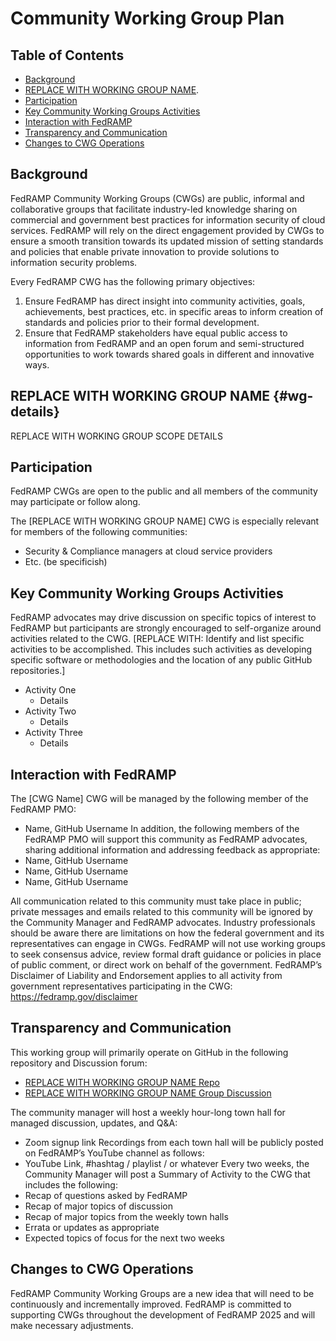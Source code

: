 # Community Working Group Plan

## Table of Contents 
- [Background](#background)
- [REPLACE WITH WORKING GROUP NAME](#wg-details).  
- [Participation](#participation)
- [Key Community Working Groups Activities](#key-community-working-groups-activities)
- [Interaction with FedRAMP](#interaction-with-fedramp)
- [Transparency and Communication](#transparency-and-communication)
- [Changes to CWG Operations](#changes-to-cwg-operations)

## Background

FedRAMP Community Working Groups (CWGs) are public, informal and collaborative groups that facilitate industry-led knowledge sharing on commercial and government best practices for information security of cloud services. FedRAMP will rely on the direct engagement provided by CWGs to ensure a smooth transition towards its updated mission of setting standards and policies that enable private innovation to provide solutions to information security problems.

Every FedRAMP CWG has the following primary objectives:

1. Ensure FedRAMP has direct insight into community activities, goals, achievements, best practices, etc. in specific areas to inform creation of standards and policies prior to their formal development.
1. Ensure that FedRAMP stakeholders have equal public access to information from FedRAMP and an open forum and semi-structured opportunities to work towards shared goals in different and innovative ways.

## REPLACE WITH WORKING GROUP NAME {#wg-details}

REPLACE WITH WORKING GROUP SCOPE DETAILS

## Participation

FedRAMP CWGs are open to the public and all members of the community may participate or follow along. 

The [REPLACE WITH WORKING GROUP NAME] CWG is especially relevant for members of the following communities:

- Security & Compliance managers at cloud service providers
- Etc. (be specificish)

## Key Community Working Groups Activities
FedRAMP advocates may drive discussion on specific topics of interest to FedRAMP but participants are strongly encouraged to self-organize around activities related to the CWG. 
[REPLACE WITH: Identify and list specific activities to be accomplished. This includes such activities as developing specific software or methodologies and the location of any public GitHub repositories.]
- Activity One
  - Details
- Activity Two
  - Details
- Activity Three
  - Details

    
## Interaction with FedRAMP
The [CWG Name] CWG will be managed by the following member of the FedRAMP PMO:
- Name, GitHub Username
In addition, the following members of the FedRAMP PMO will support this community as FedRAMP advocates, sharing additional information and addressing feedback as appropriate:
- Name, GitHub Username
- Name, GitHub Username
- Name, GitHub Username

All communication related to this community must take place in public; private messages and emails related to this community will be ignored by the Community Manager and FedRAMP advocates.
Industry professionals should be aware there are limitations on how the federal government and its representatives can engage in CWGs. FedRAMP will not use working groups to seek consensus advice, review formal draft guidance or policies in place of public comment, or direct work on behalf of the government.
FedRAMP’s Disclaimer of Liability and Endorsement applies to all activity from government representatives participating in the CWG: https://fedramp.gov/disclaimer

## Transparency and Communication
This working group will primarily operate on GitHub in the following repository and Discussion forum:
- [REPLACE WITH WORKING GROUP NAME Repo](/)
- [REPLACE WITH WORKING GROUP NAME Group Discussion](../../discussions)

The community manager will host a weekly hour-long town hall for managed discussion, updates, and Q&A:
- Zoom signup link
Recordings from each town hall will be publicly posted on FedRAMP’s YouTube channel as follows:
- YouTube Link, #hashtag / playlist / or whatever
Every two weeks, the Community Manager will post a Summary of Activity to the CWG that includes the following:
- Recap of questions asked by FedRAMP
- Recap of major topics of discussion
- Recap of major topics from the weekly town halls
- Errata or updates as appropriate
- Expected topics of focus for the next two weeks

  
## Changes to CWG Operations
FedRAMP Community Working Groups are a new idea that will need to be continuously and incrementally improved. FedRAMP is committed to supporting CWGs throughout the development of FedRAMP 2025 and will make necessary adjustments.
